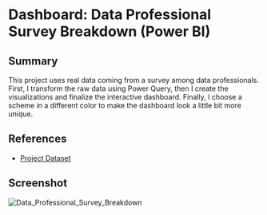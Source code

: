 # Dashboard: Data Professional Survey Breakdown (Power BI)

## Summary

This project uses real data coming from a survey among data professionals. First, I transform the raw data using Power Query, then I create the visualizations and finalize the interactive dashboard. Finally, I choose a scheme in a different color to make the dashboard look a little bit more unique.

## References

- [Project Dataset](https://github.com/AlexTheAnalyst/Power-BI/blob/main/Power%20BI%20-%20Final%20Project.xlsx)

## Screenshot

![Data_Professional_Survey_Breakdown](https://user-images.githubusercontent.com/53877625/205501168-c3ce0e4f-8129-475a-9af3-6ae3812fb8dd.jpg)
